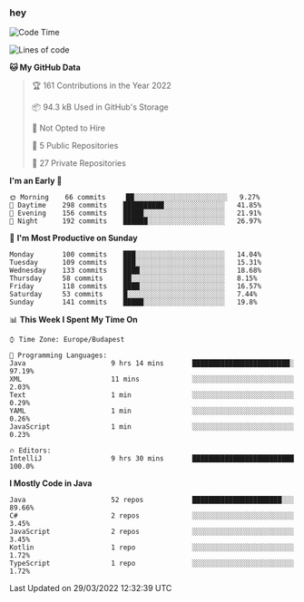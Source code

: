 ### hey

<!--START_SECTION:waka-->
![Code Time](http://img.shields.io/badge/Code%20Time-653%20hrs%207%20mins-blue)

![Lines of code](https://img.shields.io/badge/From%20Hello%20World%20I%27ve%20Written-484%20Thousand%20lines%20of%20code-blue)

**🐱 My GitHub Data** 

> 🏆 161 Contributions in the Year 2022
 > 
> 📦 94.3 kB Used in GitHub's Storage 
 > 
> 🚫 Not Opted to Hire
 > 
> 📜 5 Public Repositories 
 > 
> 🔑 27 Private Repositories  
 > 
**I'm an Early 🐤** 

```text
🌞 Morning    66 commits     ██░░░░░░░░░░░░░░░░░░░░░░░   9.27% 
🌆 Daytime    298 commits    ██████████░░░░░░░░░░░░░░░   41.85% 
🌃 Evening    156 commits    █████░░░░░░░░░░░░░░░░░░░░   21.91% 
🌙 Night      192 commits    ██████░░░░░░░░░░░░░░░░░░░   26.97%

```
📅 **I'm Most Productive on Sunday** 

```text
Monday       100 commits    ███░░░░░░░░░░░░░░░░░░░░░░   14.04% 
Tuesday      109 commits    ███░░░░░░░░░░░░░░░░░░░░░░   15.31% 
Wednesday    133 commits    ████░░░░░░░░░░░░░░░░░░░░░   18.68% 
Thursday     58 commits     ██░░░░░░░░░░░░░░░░░░░░░░░   8.15% 
Friday       118 commits    ████░░░░░░░░░░░░░░░░░░░░░   16.57% 
Saturday     53 commits     █░░░░░░░░░░░░░░░░░░░░░░░░   7.44% 
Sunday       141 commits    █████░░░░░░░░░░░░░░░░░░░░   19.8%

```


📊 **This Week I Spent My Time On** 

```text
⌚︎ Time Zone: Europe/Budapest

💬 Programming Languages: 
Java                     9 hrs 14 mins       ████████████████████████░   97.19% 
XML                      11 mins             ░░░░░░░░░░░░░░░░░░░░░░░░░   2.03% 
Text                     1 min               ░░░░░░░░░░░░░░░░░░░░░░░░░   0.29% 
YAML                     1 min               ░░░░░░░░░░░░░░░░░░░░░░░░░   0.26% 
JavaScript               1 min               ░░░░░░░░░░░░░░░░░░░░░░░░░   0.23%

🔥 Editors: 
IntelliJ                 9 hrs 30 mins       █████████████████████████   100.0%

```

**I Mostly Code in Java** 

```text
Java                     52 repos            ██████████████████████░░░   89.66% 
C#                       2 repos             ░░░░░░░░░░░░░░░░░░░░░░░░░   3.45% 
JavaScript               2 repos             ░░░░░░░░░░░░░░░░░░░░░░░░░   3.45% 
Kotlin                   1 repo              ░░░░░░░░░░░░░░░░░░░░░░░░░   1.72% 
TypeScript               1 repo              ░░░░░░░░░░░░░░░░░░░░░░░░░   1.72%

```



 Last Updated on 29/03/2022 12:32:39 UTC
<!--END_SECTION:waka-->
